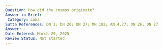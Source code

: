 ```yaml
---
Question: How did the cosmos originate?
Answer in Brief: -
 Category: Loka
Sutta References: DN 1; DN 26; DN 27; MN 102; AN 4.77; DN 26; DN 27
Answer: -
Date Entered: March 29, 2025
Review Status: Not started
---
```

